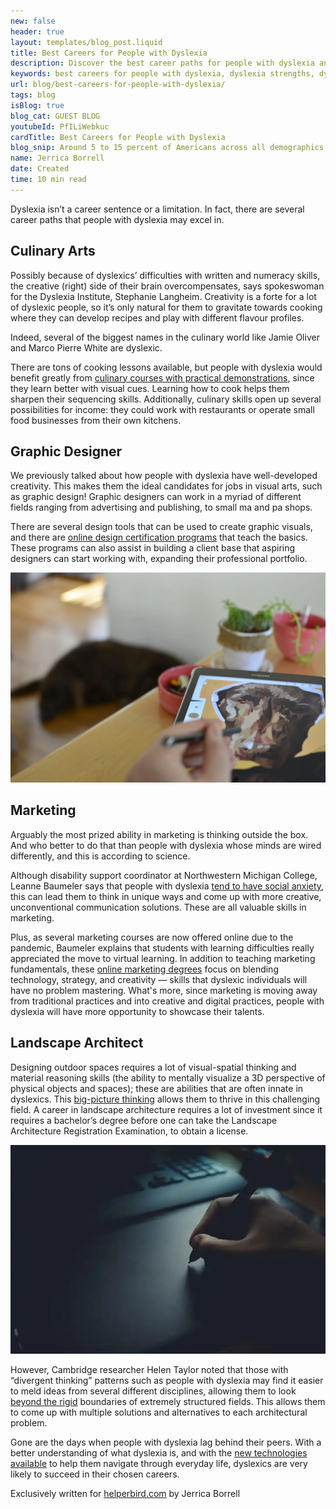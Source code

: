 ```yaml
---
new: false
header: true
layout: templates/blog_post.liquid
title: Best Careers for People with Dyslexia
description: Discover the best career paths for people with dyslexia and explore how their unique strengths and abilities can excel in various fields. Overcome the misconceptions surrounding dyslexia and embrace the potential for success in fulfilling careers.
keywords: best careers for people with dyslexia, dyslexia strengths, dyslexia abilities, dyslexia and career choices, dyslexia in the workplace, dyslexia success stories, dyslexia misconceptions
url: blog/best-careers-for-people-with-dyslexia/
tags: blog
isBlog: true
blog_cat: GUEST BLOG
youtubeId: PfILiWebkuc
cardTitle: Best Careers for People with Dyslexia
blog_snip: Around 5 to 15 percent of Americans across all demographics have dyslexia. For several years, they have been inappropriately labeled "dumb" or "lazy" because it was a heavily misunderstood condition. But with the advances in neuroscience, we now know that dyslexia is a cognitive learning disability that affects one's ability to read, write, and spell—and it has nothing to do with how intelligent a person is. People with dyslexia can be as smart and as capable as their neurotypical peers. Dyslexia isn't a career sentence or a limitation. In fact, there are several career paths that people with dyslexia may excel in.
name: Jerrica Borrell
date: Created
time: 10 min read
---
```



Dyslexia isn’t a career sentence or a limitation. In fact, there are several career paths that
people with dyslexia may excel in.

## Culinary Arts

Possibly because of dyslexics’ difficulties with written and numeracy skills, the creative (right)
side of their brain overcompensates, says spokeswoman for the Dyslexia Institute, Stephanie
Langheim. Creativity is a forte for a lot of dyslexic people, so it’s only natural for them to
gravitate towards cooking where they can develop recipes and play with different flavour profiles.

Indeed, several of the biggest names in the culinary world like Jamie Oliver and Marco Pierre White
are dyslexic.

There are tons of cooking lessons available, but people with dyslexia would benefit greatly from
[culinary courses with practical demonstrations](https://www.finedininglovers.com/article/free-online-courses-for-chefs),
since they learn better with visual cues. Learning how to cook helps them sharpen their sequencing
skills. Additionally, culinary skills open up several possibilities for income: they could work with
restaurants or operate small food businesses from their own kitchens.

## Graphic Designer

We previously talked about how people with dyslexia have well-developed creativity. This makes them
the ideal candidates for jobs in visual arts, such as graphic design! Graphic designers can work in
a myriad of different fields ranging from advertising and publishing, to small ma and pa shops.

There are several design tools that can be used to create graphic visuals, and there are
[online design certification programs](https://www.usnews.com/education/learn-graphic-design-guide)
that teach the basics. These programs can also assist in building a client base that aspiring
designers can start working with, expanding their professional portfolio.

![Photo of a dyslexic user](/assets/images/blog/best-careers-for-people-with-dyslexia/graphic-designer.jpg)

## Marketing

Arguably the most prized ability in marketing is thinking outside the box. And who better to do that
than people with dyslexia whose minds are wired differently, and this is according to science.

Although disability support coordinator at Northwestern Michigan College, Leanne Baumeler says that
people with dyslexia
[tend to have social anxiety](https://www.traverseticker.com/news/deafness-adhd-physical-disabilities-ptsd-and-more-all-leannes-award-winning-work-at-nmc/),
this can lead them to think in unique ways and come up with more creative, unconventional
communication solutions. These are all valuable skills in marketing.

Plus, as several marketing courses are now offered online due to the pandemic, Baumeler explains
that students with learning difficulties really appreciated the move to virtual learning. In
addition to teaching marketing fundamentals, these
[online marketing degrees](https://online.maryville.edu/online-bachelors-degrees/marketing/) focus
on blending technology, strategy, and creativity — skills that dyslexic individuals will have no
problem mastering. What's more, since marketing is moving away from traditional practices and into
creative and digital practices, people with dyslexia will have more opportunity to showcase their
talents.

## Landscape Architect

Designing outdoor spaces requires a lot of visual-spatial thinking and material reasoning skills
(the ability to mentally visualize a 3D perspective of physical objects and spaces); these are
abilities that are often innate in dyslexics. This
[big-picture thinking](/blog/three-facts-about-dyslexia/) allows them to thrive in this challenging
field. A career in landscape architecture requires a lot of investment since it requires a
bachelor’s degree before one can take the Landscape Architecture Registration Examination, to obtain
a license.

![Photo of a dyslexic user](/assets/images/blog/best-careers-for-people-with-dyslexia/dyslexic-architect.jpg)

However, Cambridge researcher Helen Taylor noted that those with “divergent thinking” patterns such
as people with dyslexia may find it easier to meld ideas from several different disciplines,
allowing them to look
[beyond the rigid](https://www.designweek.co.uk/issues/16-22-september-2019/designing-with-dyslexia-is-a-cognitive-plus/)
boundaries of extremely structured fields. This allows them to come up with multiple solutions and
alternatives to each architectural problem.

Gone are the days when people with dyslexia lag behind their peers. With a better understanding of
what dyslexia is, and with the [new technologies available](/chrome/) to help them navigate through
everyday life, dyslexics are very likely to succeed in their chosen careers.

Exclusively written for [helperbird.com](https://www.helperbird.com/) by Jerrica Borrell
